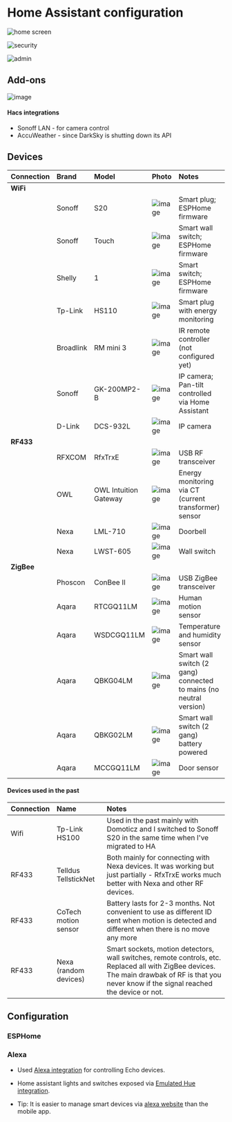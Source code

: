 # Home Assistant configuration

![home screen](https://user-images.githubusercontent.com/8268674/86159451-47f83900-bb02-11ea-9b3f-6bb5451eee77.png)

![security](https://user-images.githubusercontent.com/8268674/86175483-56068380-bb1b-11ea-9421-d7bd083613a6.png)

![admin](https://user-images.githubusercontent.com/8268674/86176680-34a69700-bb1d-11ea-850e-d82b3694eb56.png)

## Add-ons
![image](https://user-images.githubusercontent.com/8268674/86160003-12078480-bb03-11ea-88f3-d1482acd2406.png)

#### Hacs integrations
* Sonoff LAN - for camera control
* AccuWeather - since DarkSky is shutting down its API

## Devices

| Connection | Brand | Model | Photo | Notes |
|:-----|:-----|:-----|:-----|:-----|
| **WiFi** |  |  |  |  |
|  | Sonoff | S20 | ![image](https://user-images.githubusercontent.com/8268674/85944365-1464b580-b92e-11ea-90a1-0f4fa9e6546d.png) | Smart plug; ESPHome firmware
|  | Sonoff | Touch | ![image](https://user-images.githubusercontent.com/8268674/85944447-b4bada00-b92e-11ea-8411-f785e0630398.png) | Smart wall switch; ESPHome firmware
|  | Shelly | 1 | ![image](https://user-images.githubusercontent.com/8268674/85944528-4fb3b400-b92f-11ea-8444-9ad851cfa497.png) | Smart switch; ESPHome firmware
|  | Tp-Link | HS110 | ![image](https://user-images.githubusercontent.com/8268674/85944585-c486ee00-b92f-11ea-857f-745ec5a34fc4.png) | Smart plug with energy monitoring
|  | Broadlink | RM mini 3 | ![image](https://user-images.githubusercontent.com/8268674/85944713-d3ba6b80-b930-11ea-8c70-c0141ee834b8.png) | IR remote controller (not configured yet)
|  | Sonoff | GK-200MP2-B | ![image](https://user-images.githubusercontent.com/8268674/86054006-49b5f400-ba51-11ea-8d85-fa57775cf387.png) | IP camera; Pan-tilt controlled via Home Assistant
|  | D-Link | DCS-932L | ![image](https://user-images.githubusercontent.com/8268674/86054297-cea10d80-ba51-11ea-9546-643240c78b7c.png) | IP camera
| **RF433** |  |  |  | 
|  | RFXCOM | RfxTrxE | ![image](https://user-images.githubusercontent.com/8268674/86055023-183e2800-ba53-11ea-9aab-57f64a405b68.png) | USB RF transceiver
|  | OWL | OWL Intuition Gateway | ![image](https://user-images.githubusercontent.com/8268674/86055820-48d29180-ba54-11ea-9bfc-0a7a50e383f4.png) | Energy monitoring via CT (current transformer) sensor
|  | Nexa | LML-710 | ![image](https://user-images.githubusercontent.com/8268674/86056059-bb437180-ba54-11ea-9a1f-59221257fe99.png) | Doorbell
|  | Nexa | LWST-605 | ![image](https://user-images.githubusercontent.com/8268674/86056642-aca98a00-ba55-11ea-9d7d-29d0ad6ea21a.png) | Wall switch
| **ZigBee** |  |  |  |  |
|  | Phoscon | ConBee II | ![image](https://user-images.githubusercontent.com/8268674/86056863-0742e600-ba56-11ea-82e5-594602251075.png) | USB ZigBee transceiver
|  | Aqara | RTCGQ11LM | ![image](https://user-images.githubusercontent.com/8268674/86057757-aa482f80-ba57-11ea-981b-93240ea72485.png) | Human motion sensor
|  | Aqara | WSDCGQ11LM | ![image](https://user-images.githubusercontent.com/8268674/86058008-0f038a00-ba58-11ea-95a8-b475cbc66190.png) | Temperature and humidity sensor
|  | Aqara | QBKG04LM | ![image](https://user-images.githubusercontent.com/8268674/86058351-ac5ebe00-ba58-11ea-84ba-53873a70667a.png) | Smart wall switch (2 gang) connected to mains (no neutral version)
|  | Aqara | QBKG02LM  | ![image](https://user-images.githubusercontent.com/8268674/86059062-eb414380-ba59-11ea-8871-f4d97840d5b9.png) | Smart wall switch (2 gang) battery powered
|  | Aqara | MCCGQ11LM | ![image](https://user-images.githubusercontent.com/8268674/86059453-aff34480-ba5a-11ea-84e9-6eceee5e0c45.png) | Door sensor


#### Devices used in the past

| Connection | Name | Notes |
|:----|:----|:----|
| Wifi | Tp-Link HS100 | Used in the past mainly with Domoticz and I switched to Sonoff S20 in the same time when I've migrated to HA
| RF433 | Telldus TellstickNet | Both mainly for connecting with Nexa devices. It was working but just partially - RfxTrxE works much better with Nexa and other RF devices.
| RF433 | CoTech motion sensor | Battery lasts for 2-3 months. Not convenient to use as different ID sent when motion is detected and different when there is no move any more
| RF433 | Nexa (random devices) | Smart sockets, motion detectors, wall switches, remote controls, etc. Replaced all with ZigBee devices. The main drawbak of RF is that you never know if the signal reached the device or not.
  
## Configuration

### ESPHome

### Alexa

* Used [Alexa integration](https://www.home-assistant.io/integrations/alexa/) for controlling Echo devices.

* Home assistant lights and switches exposed via [Emulated Hue integration](https://www.home-assistant.io/integrations/emulated_hue/). 

* Tip: It is easier to manage smart devices via [alexa website](https://alexa.amazon.co.uk/spa/index.html#appliances) than the mobile app.
